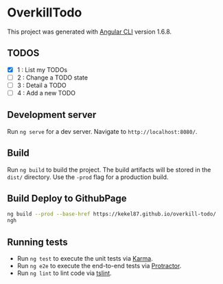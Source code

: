 # OverkillTodo

This project was generated with [Angular CLI](https://github.com/angular/angular-cli) version 1.6.8.

## TODOS

- [X] 1 : List my TODOs
- [ ] 2 : Change a TODO state
- [ ] 3 : Detail a TODO
- [ ] 4 : Add a new TODO

## Development server

Run `ng serve` for a dev server. Navigate to `http://localhost:8080/`.

## Build

Run `ng build` to build the project. The build artifacts will be stored in the `dist/` directory. Use the `-prod` flag for a production build.

## Build Deploy to GithubPage

```bash
ng build --prod --base-href https://kekel87.github.io/overkill-todo/
ngh
```

## Running tests

- Run `ng test` to execute the unit tests via [Karma](https://karma-runner.github.io).
- Run `ng e2e` to execute the end-to-end tests via [Protractor](http://www.protractortest.org/).
- Run `ng lint` to lint code via [tslint](https://palantir.github.io/tslint/).

